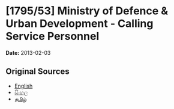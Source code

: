 # [1795/53] Ministry of Defence & Urban Development - Calling Service Personnel

**Date:** 2013-02-03

## Original Sources

- [English](https://documents.gov.lk/view/extra-gazettes/2013/2/1795-53_E.pdf)
- [සිංහල](https://documents.gov.lk/view/extra-gazettes/2013/2/1795-53_S.pdf)
- [தமிழ்](https://documents.gov.lk/view/extra-gazettes/2013/2/1795-53_T.pdf)
